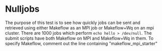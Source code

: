 # Nulljobs
The purpose of this test is to see how quickly jobs can be sent and retrieved using either Makeflow as an MPI job or Makeflow+Wq
on an mpi cluster. There are 1000 jobs which perform `echo hello > /dev/null`. The submit scripts have both Makeflow on MPI and Makeflow+Wq
in them. To specify Makeflow, comment out the line containing "makeflow_mpi_starter"
